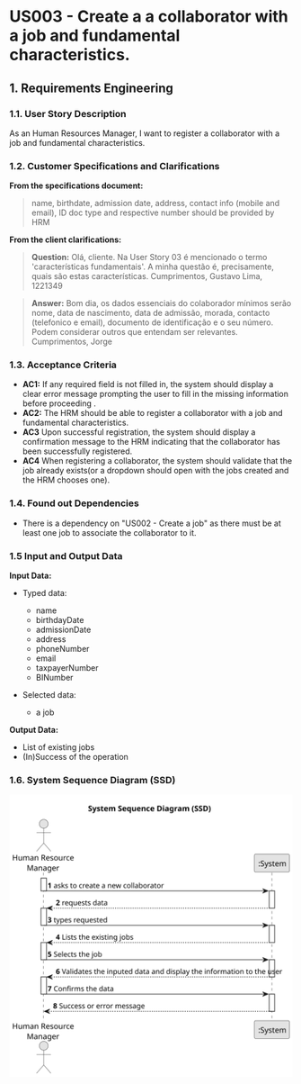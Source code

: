 # US003 - Create a a collaborator with a job and fundamental characteristics.

## 1. Requirements Engineering

### 1.1. User Story Description

As an Human Resources Manager, I want to register a collaborator with a job and fundamental
characteristics.

### 1.2. Customer Specifications and Clarifications 

**From the specifications document:**

> name, birthdate, admission date, address, contact info (mobile and
email), ID doc type and respective number should be provided by HRM




**From the client clarifications:**

> **Question:** Olá, cliente.
Na User Story 03 é mencionado o termo 'características fundamentais'. A minha questão é, precisamente, quais são estas características.
Cumprimentos,
Gustavo Lima, 1221349

> **Answer:** Bom dia,
os dados essenciais do colaborador mínimos serão nome, data de nascimento, data de admissão, morada, contacto (telefonico e email), documento de identificação e o seu número.
Podem considerar outros que entendam ser relevantes.
Cumprimentos,
Jorge

### 1.3. Acceptance Criteria

* **AC1:** If any required field is not filled in, the system should display a clear error message prompting the user to fill in the missing information before proceeding .
* **AC2:** The HRM should be able to register a collaborator with a job and fundamental characteristics.
* **AC3**  Upon successful registration, the system should display a confirmation message to the HRM indicating that the collaborator has been successfully registered.
* **AC4** When registering a collaborator, the system should validate that the job already exists(or a dropdown should open with the jobs created and the HRM chooses one).

### 1.4. Found out Dependencies

* There is a dependency on "US002 - Create a job" as there must be at least one job to associate the collaborator to it.

### 1.5 Input and Output Data

**Input Data:**

* Typed data:
    * name
    * birthdayDate 
    * admissionDate
    * address
    * phoneNumber
    * email
    * taxpayerNumber
    * BINumber
	
* Selected data:
    * a job

**Output Data:**

* List of existing jobs
* (In)Success of the operation

### 1.6. System Sequence Diagram (SSD)



![System Sequence Diagram - Alternative One](svg/us003-system-sequence-diagram.svg)




